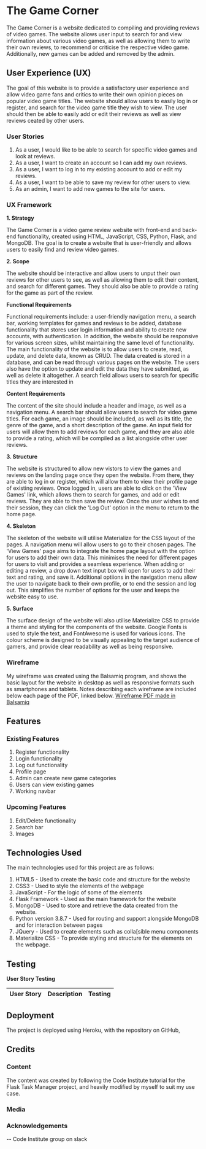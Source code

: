 # The Game Corner
The Game Corner is a website dedicated to compiling and providing reviews of video games. 
The website allows user input to search for and view information about various video games, as well as allowing them to write their own reviews, to recommend or criticise the respective video game.
Additionally, new games can be added and removed by the admin.

## User Experience (UX)
The goal of this website is to provide a satisfactory user experience and allow video game fans and critics to write their own opinion pieces on popular video game titles.
The website should allow users to easily log in or register, and search for the video game title they wish to view.
The user should then be able to easily add or edit their reviews as well as view reviews ceated by other users.

### User Stories
1. As a user, I would like to be able to search for specific video games and look at reviews.
2. As a user, I want to create an account so I can add my own reviews.
3. As a user, I want to log in to my existing account to add or edit my reviews.
4. As a user, I want to be able to save my review for other users to view.
5. As an admin, I want to add new games to the site for users.

### UX Framework

**1. Strategy**

The Game Corner is a video game review website with front-end and back-end functionality, created using HTML, JavaScript, CSS, Python, Flask, and MongoDB.
The goal is to create a website that is user-friendly and allows users to easily find and review video games.

**2. Scope**

The website should be interactive and allow users to unput their own reviews for other users to see, as well as allowing them to edit their content, and search for different games.
They should also be able to provide a rating for the game as part of the review.

**Functional Requirements**

Functional requirements include: a user-friendly navigation menu, a search bar, working templates for games and reviews to be added, database functionality that stores user login information and ability to create new accounts, with authentication.
In addition, the website should be responsive for various screen sizes, whilst maintaining the same level of functionality.
The main functionality of the website is to allow users to create, read, update, and delete data, known as CRUD. 
The data created is stored in a database, and can be read through various pages on the website. The users also have the option to update and edit the data they have submitted, as well as delete it altogether.
A search field allows users to search for specific titles they are interested in

**Content Requirements**

The content of the site should include a header and image, as well as a navigation menu. 
A search bar should allow users to search for video game titles.
For each game, an image should be included, as well as its title, the genre of the game, and a short description of the game.
An input field for users will allow them to add reviews for each game, and they are also able to provide a rating, which will be compiled as a list alongside other user reviews.

**3. Structure**

The website is structured to allow new vistors to view the games and reviews on the landing page once they open the website. 
From there, they are able to log in or register, which will allow them to view their profile page of existing reviews.
Once logged in, users are able to click on the 'View Games' link, which allows them to search for games, and add or edit reviews. They are able to then save the review.
Once the user wishes to end their session, they can click the 'Log Out' option in the menu to return to the home page.

**4. Skeleton**

The skeleton of the website will utilise Materialize for the CSS layout of the pages. A navigation menu will allow users to go to their chosen pages.
The 'View Games' page aims to integrate the home page layout with the option for users to add their own data. This minimises the need for different pages for users to visit and provides a seamless experience.
When adding or editing a review, a drop down text input box will open for users to add their text and rating, and save it.
Additional optiions in the navigation menu allow the user to navigate back to their own profile, or to end the session and log out.
This simplifies the number of options for the user and keeps the website easy to use.

**5. Surface**

The surface design of the website will also utilise Materialize CSS to provide a theme and styling for the components of the website.
Google Fonts is used to style the text, and FontAwesome is used for various icons.
The colour scheme is designed to be visually appealing to the target audience of gamers, and provide clear readability as well as being responsive.

### Wireframe

My wireframe was created using the Balsamiq program, and shows the basic layout for the website in desktop as well as responsive formats such as smartphones and tablets.
Notes describing each wireframe are included below each page of the PDF, linked below.
[Wireframe PDF made in Balsamiq](/workspace/DCD-Milestone-Project-3/MS3-wireframe.pdf)

## Features

### Existing Features

1. Register functionality
2. Login functionality
3. Log out functionality
4. Profile page
5. Admin can create new game categories
6. Users can view existing games
7. Working navbar

### Upcoming Features

1. Edit/Delete functionality
2. Search bar
3. Images

## Technologies Used

The main technologies used for this project are as follows:

1. HTML5 - Used to create the basic code and structure for the website
2. CSS3 - Used to style the elements of the webpage
3. JavaScript - For the logic of some of the elements
4. Flask Framework - Used as the main framework for the website
5. MongoDB - Used to store and retrieve the data created from the website.
6. Python version 3.8.7 - Used for routing and support alongside MongoDB and for interaction between pages
7. JQuery - Used to create elements such as colla[sible menu components
8. Materialize CSS - To provide styling and structure for the elements on the webpage.

## Testing

**User Story Testing**

| User Story | Description | Testing |
|:----------:|:-----------:|:-------:|

## Deployment

The project is deployed using Heroku, with the repository on GitHub,

## Credits

### Content

The content was created by following the Code Institute tutorial for the Flask Task Manager project, and heavily modified by myself to suit my use case.

### Media

### Acknowledgements

-- Code Institute group on slack
